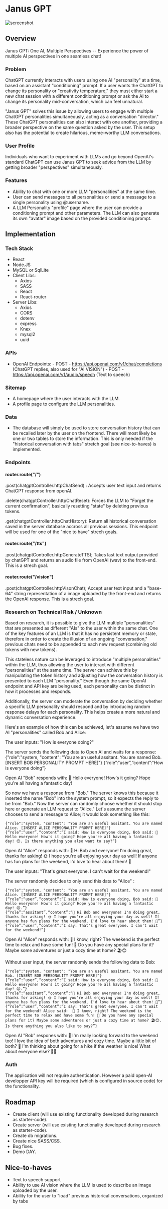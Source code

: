 # Janus GPT
![screenshot](./janus-logo2.webp)

## Overview

Janus GPT: One AI, Multiple Perspectives -- Experience the power of multiple AI perspectives in one seamless chat!

### Problem

ChatGPT currently interacts with users using one AI "personality" at a time, based on an assistant "conditioning" prompt. If a user wants the ChatGPT to change its personality or "creativity temperature," they must either start a new chat session with a different conditioning prompt or ask the AI to change its personality mid-conversation, which can feel unnatural. 

"Janus GPT" solves this issue by allowing users to engage with multiple ChatGPT personalities simultaneously, acting as a conversation "director." These ChatGPT personalities can also interact with one another, providing a broader perspective on the same question asked by the user. This setup also has the potential to create hilarious, meme-worthy LLM conversations.

### User Profile

Individuals who want to experiment with LLMs and go beyond OpenAI's standard ChatGPT can use Janus GPT to seek advice from the LLM by getting broader "perspectives" simultaneously.

###  Features

* Ability to chat with one or more LLM "personalities" at the same time.
* User can send messages to all personalities or send a messsage to a single personality using @username.
* A LLM Personality "profile" page where the user can provide a conditioning prompt and other parameters. The LLM can also generate its own "avatar" image based on the provided conditioning prompt.

## Implementation

### Tech Stack

* React
* Node.JS
* MySQL or SqlLite
* Client Libs:
    - Axios
    - SASS
    - React
    - React-router
* Server Libs:
    - Axios
    - CORS
    - dotenv
    - express
    - Knex
    - mysql2
    - uuid

### APIs

* OpenAI Endpoints: 
        - POST - https://api.openai.com/v1/chat/completions (ChatGPT replies, also used for "AI VISION")
        - POST - https://api.openai.com/v1/audio/speech (Text to speech)


### Sitemap

* A homepage where the user interacts with the LLM.
* A profile page to configure the LLM personalities.


### Data

* The database will simply be used to store conversation history that can be recalled later by the user on the frontend. There will most likely be one or two tables to store the information. This is only needed if the "historical conversation with tabs" stretch goal (see nice-to-haves) is implemented. 

### Endpoints

#### router.route("/")
.post(chatgptController.httpChatSend) : Accepts user text input and returns ChatGPT response from openAI.

.delete(chatgptController.httpChatReset): Forces the LLM to "Forget the current confirmation", basically resetting "state" by deleting previous tokens. 

.get(chatgptController.httpChatHistory): Return all historical conversation saved in the server database accross all previous sessions. This endpoint will be used for one of the "nice to have" strech goals.

#### router.route("/tts")
.post(chatgptController.httpGenerateTTS); Takes last text output provided by chatGPT and returns an audio file from OpenAI (wav) to the front-end. This is a strech goal.

#### router.route("/vision")
.post(chatgptController.httpVisonChat); Accept user text input and a "base-64" string representation of a image uploaded by the front-end and returns the OpenAI response. This is a strech goal.


### Research on Technical Risk / Unknown

Based on research, it is possible to give the LLM multiple "personalities" that are presented as different "AIs" to the user within the same chat. One of the key features of an LLM is that it has no persistent memory or state, therefore in order to create the illusion of an ongoing "conversation," previous chats need to be appended to each new request (combining old tokens with new tokens).

This stateless nature can be leveraged to introduce "multiple personalities" within the LLM, thus allowing the user to interact with different "personalities" at the same time. The server can achieve this by manipulating the token history and adjusting how the conversation history is presented to each LLM "personality." Even though the same OpenAI endpoint and API key are being used, each personality can be distinct in how it processes and responds.

Additionally, the server can moderate the conversation by deciding whether a specific LLM personality should respond and by introducing random response delays for each personality. This helps create a more natural and dynamic conversation experience.


Here's an example of how this can be achieved, let's assume we have two AI "personalities" called Bob and Alice:

The user inputs:
    "How is everyone doing?"

The server sends the following data to Open AI and waits for a response:
    {"role":"system, "content": "You are an useful assitant. You are named Bob. [INSERT BOB PERSONALITY PROMPT HERE]"}
    {“role”:“user”,“content”:“How is everyone doing”}

Open AI "Bob" responds with:
🌟 Hello everyone! How's it going? Hope you're all having a fantastic day!

So now we have a response from "Bob." The server knows this because it inserted the name "Bob" into the system prompt, so it expects the reply to be from "Bob." Now the server can randomly choose whether it should stop here or generate an LLM request to "Alice." Let's assume the server chooses to send a message to Alice; it would look something like this:
    
    {"role":"system, "content": "You are an useful assitant. You are named Alice. [INSERT ALICE PERSONALITY PROMPT HERE]"}
    {“role”:“user”,“content”:“I said: How is everyone doing, Bob said: 🌟 Hello everyone! How's it going? Hope you're all having a fantastic day! 😊. Is there anything you also want to say?”}

Open AI "Alice" responds with:
    🌈 Hi Bob and everyone! I'm doing great, thanks for asking! 🌞 I hope you're all enjoying your day as well! If anyone has fun plans for the weekend, I'd love to hear about them! 🎉

The user inputs:
    "That's great everyone. I can't wait for the weekend!"

The server randomly decides to only send this data to "Alice" :

    {"role":"system, "content": "You are an useful assitant. You are named Alice. [INSERT ALICE PERSONALITY PROMPT HERE]"}
    {“role”:“user”,“content”:“I said: How is everyone doing, Bob said: 🌟 Hello everyone! How's it going? Hope you're all having a fantastic day! 😊.”}
    {“role”:“assitant”,“content”:“🌈 Hi Bob and everyone! I'm doing great, thanks for asking! 🌞 I hope you're all enjoying your day as well! If anyone has fun plans for the weekend, I'd love to hear about them! 🎉”}
    {“role”:“user”,“content”:“I say: That's great everyone. I can't wait for the weekend!”}

Open AI "Alice" responds with:
    🎉 I know, right? The weekend is the perfect time to relax and have some fun! 🌟 Do you have any special plans for it? Maybe some adventures or just a cozy time at home? 🏖️😊

Without user input, the server randomly sends the following data to Bob:

    {"role":"system, "content": "You are an useful assitant. You are named Bob. [INSERT BOB PERSONALITY PROMPT HERE]"}
    {“role”:“user”,“content”:“I said: How is everyone doing, Bob said: 🌟 Hello everyone! How's it going? Hope you're all having a fantastic day! 😊.”}
    {“role”:“assitant”,“content”:“🌈 Hi Bob and everyone! I'm doing great, thanks for asking! 🌞 I hope you're all enjoying your day as well! If anyone has fun plans for the weekend, I'd love to hear about them! 🎉”}
    {“role”:“user”,“content”:“I say: That's great everyone. I can't wait for the weekend! Alice said:  🎉 I know, right? The weekend is the perfect time to relax and have some fun! 🌟 Do you have any special plans for it? Maybe some adventures or just a cozy time at home? 🏖️😊. Is there anything you also like to say?”}

Open AI "Bob" respones with:
    🌼 I'm really looking forward to the weekend too! I love the idea of both adventures and cozy time. Maybe a little bit of both? 🥳 I'm thinking about going for a hike if the weather is nice! What about everyone else? 🌳✨


### Auth

The application will not require authentication. However a paid open-AI developper API key will be required (which is configured in source code) for the functionality. 

## Roadmap

- Create client (will use existing functionality developed during research as starter-code).
- Create server (will use existing functionality developed during research as starter-code).
- Create db migrations.
- Create nice SASS/CSS.
- Bug fixes.
- Demo DAY.


## Nice-to-haves
* Text to speech support
* Ability to use AI vision where the LLM is used to describe an image uploaded by the user.
* Ability for the user to "load" previous historical conversations, organized by tabs
